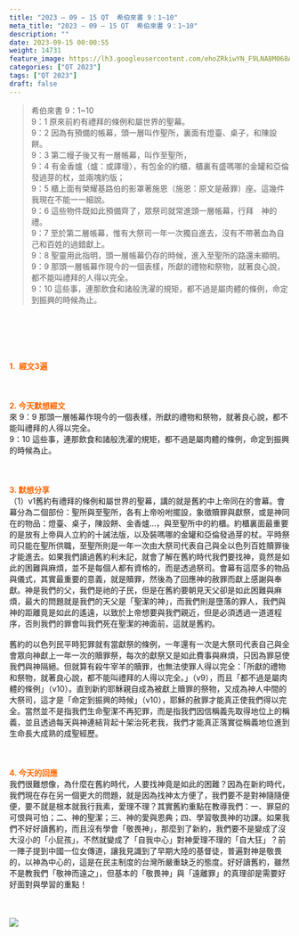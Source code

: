 ```yaml
---
title: "2023 – 09 – 15 QT  希伯來書 9：1~10"
meta_title: "2023 – 09 – 15 QT  希伯來書 9：1~10"
description: ""
date: 2023-09-15 00:00:55
weight: 14731
feature_image: https://lh3.googleusercontent.com/ehoZRkiwYN_F9LNA8M068AYxt73EavCZno-PD1cJRuf5BbSkQVUWr3gNEbt5kSs28Pb_Elg17kSrtf9ybWvojWoMV6I4tPM3vGRGDq6GkKkPdL2Gut4QAIw4-uykKUAtNiKgQKntvsU=w800
categories: ["QT 2023"]
tags: ["QT 2023"]
draft: false
---
```


<blockquote>希伯來書 9：1~10<br />
9：1 原來前約有禮拜的條例和屬世界的聖幕。<br />
9：2 因為有預備的帳幕，頭一層叫作聖所，裏面有燈臺、桌子，和陳設餅。<br />
9：3 第二幔子後又有一層帳幕，叫作至聖所，<br />
9：4 有金香爐（爐：或譯壇），有包金的約櫃，櫃裏有盛嗎哪的金罐和亞倫發過芽的杖，並兩塊約版；<br />
9：5 櫃上面有榮耀基路伯的影罩著施恩（施恩：原文是蔽罪）座。這幾件我現在不能一一細說。<br />
9：6 這些物件既如此預備齊了，眾祭司就常進頭一層帳幕，行拜　神的禮。<br />
9：7 至於第二層帳幕，惟有大祭司一年一次獨自進去，沒有不帶著血為自己和百姓的過錯獻上。<br />
9：8 聖靈用此指明，頭一層帳幕仍存的時候，進入至聖所的路還未顯明。<br />
9：9 那頭一層帳幕作現今的一個表樣，所獻的禮物和祭物，就著良心說，都不能叫禮拜的人得以完全。<br />
9：10 這些事，連那飲食和諸般洗濯的規矩，都不過是屬肉體的條例，命定到振興的時候為止。</blockquote><br />
&nbsp;<br />
<br />
&nbsp;<br />
<br />
<span style="color: #ff6600;"><strong>1.  經文3遍</strong></span><br />
<br />
&nbsp;<br />
<br />
<span style="color: #ff6600;"><strong>2. 今天默想經文<br />
</strong></span>來 9：9 那頭一層帳幕作現今的一個表樣，所獻的禮物和祭物，就著良心說，都不能叫禮拜的人得以完全。<br />
9：10 這些事，連那飲食和諸般洗濯的規矩，都不過是屬肉體的條例，命定到振興的時候為止。<br />
<br />
&nbsp;<br />
<br />
<strong><span style="color: #ff6600;">3. 默想分享<br />
</span></strong>（1）v1舊約有禮拜的條例和屬世界的聖幕，講的就是舊約中上帝同在的會幕。會幕分為二個部份：聖所與至聖所，各有上帝吩咐擺設，象徵贖罪與獻祭，或是神同在的物品：燈臺、桌子，陳設餅、金香爐…，與至聖所中的約櫃。約櫃裏面最重要的是放有上帝與人立約的十誡法版，以及裝嗎哪的金罐和亞倫發過芽的杖。平時祭司只能在聖所供職，至聖所則是一年一次由大祭司代表自己與全以色列百姓贖罪後才能進去。如果我們讀過舊約利未記，就會了解在舊約時代我們要找神，竟然是如此的困難與麻煩，並不是每個人都有資格的，而是透過祭司。會幕有這麼多的物品與儀式，其實最重要的意義，就是贖罪，然後為了回應神的赦罪而獻上感謝與奉獻。神是我們的父，我們是祂的子民，但是在舊約要朝見天父卻是如此困難與麻煩，最大的問題就是我們的天父是「聖潔的神」，而我們則是墮落的罪人，我們與神的距離竟是如此的遙遠，以致於上帝想要與我們親近，但是必須透過一道道程序，否則我們的罪會叫我們死在聖潔的神面前，這就是舊約。<br />
<br />
舊約的以色列民平時犯罪就有當獻祭的條例，一年還有一次是大祭司代表自己與全會眾向神獻上一年一次的贖罪祭，每次的獻祭又是如此費事與麻煩，只因為罪惡使我們與神隔絕。但就算有殺牛宰羊的贖罪，也無法使罪人得以完全：「所獻的禮物和祭物，就著良心說，都不能叫禮拜的人得以完全。」（v9），而且「都不過是屬肉體的條例」（v10）。直到新約耶穌親自成為被獻上贖罪的祭物，又成為神人中間的大祭司，這才是「命定到振興的時候」（v10），耶穌的赦罪才能真正使我們得以完全。當然並不是指我們生命聖潔不再犯罪，而是指我們因信稱義先取得地位上的稱義，並且透過每天與神連結背起十架治死老我，我們才能真正落實從稱義地位進到生命長大成熟的成聖經歷。<br />
<br />
&nbsp;<br />
<br />
<strong style="font-size: inherit;"><span style="color: #ff6600;">4. 今天的回應<br />
</span></strong>我們很難想像，為什麼在舊約時代，人要找神竟是如此的困難？因為在新約時代，我們現在存在另一個更大的問題，就是因為找神太方便了，我們要不是對神隨隨便便，要不就是根本就我行我素，愛理不理？其實舊約重點在教導我們：一、罪惡的可恨與可怕；二、神的聖潔；三、神的愛與恩典；四、學習敬畏神的功課。如果我們不好好讀舊約，而且沒有學會「敬畏神」，那麼到了新約，我們要不是變成了沒大沒小的「小屁孩」，不然就變成了「自我中心」對神愛理不理的「自大狂」？前一陣子提到中國一位女傳道，讓我見識到了早期大陸的基督徒，普遍對神是敬畏的，以神為中心的，這是在民主制度的台灣所嚴重缺乏的態度。好好讀舊約，雖然不是教我們「敬神而遠之」，但基本的「敬畏神」與「遠離罪」的真理卻是需要好好面對與學習的重點！<br />
<br />
&nbsp;<br />
<br />
<a href="https://i.imgur.com/6WuvlhP.jpg"><img class="aligncenter" src="https://i.imgur.com/6WuvlhP.jpg" /><br />
</a><br />
<br />
<audio style="display: none;" controls="controls"></audio><br />
<br />
<audio style="display: none;" controls="controls"></audio><br />
<br />
<audio style="display: none;" controls="controls"></audio><br />
<br />
<audio style="display: none;" controls="controls"></audio><br />
<br />
<audio style="display: none;" controls="controls"></audio>
        